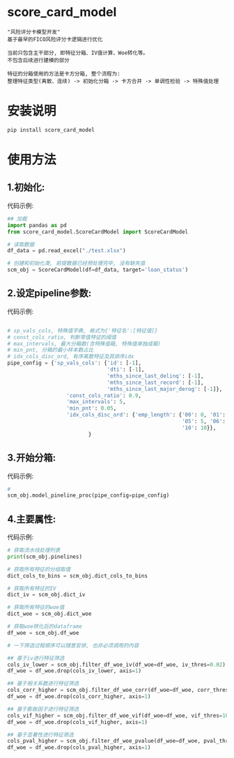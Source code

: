 score_card_model
================

    "风险评分卡模型开发" 
    基于最早的FICO风险评分卡逻辑进行优化

    当前只包含主干部分, 即特征分箱、IV值计算、Woe转化等。
    不包含后续进行建模的部分
    
    特征的分箱使用的方法是卡方分箱, 整个流程为:
    整理特征类型(离散、连续) -> 初始化分箱 -> 卡方合并 -> 单调性检验 -> 特殊值处理 


安装说明
======

```shell
pip install score_card_model
```

使用方法
====


1.初始化:
------

代码示例:

```python
## 加载
import pandas as pd
from score_card_model.ScoreCardModel import ScoreCardModel

# 读取数据
df_data = pd.read_excel("./test.xlsx")

# 创建和初始化类, 前提数据已经预处理完毕, 没有缺失值
scm_obj = ScoreCardModel(df=df_data, target='loan_status')

```

2.设定pipeline参数:
---------------

代码示例:

```python

# sp_vals_cols, 特殊值字典, 格式为{'特征名':[特征值]}
# const_cols_ratio, 判断常值特征的阈值
# max_intervals, 最大分箱数(含特殊值箱, 特殊值单独成箱)
# min_pnt, 分箱的最小样本数占比
# idx_cols_disc_ord, 有序离散特征及其排序idx
pipe_config = {'sp_vals_cols': {'id': [-1], 
                                'dti': [-1],
                                'mths_since_last_delinq': [-1],
                                'mths_since_last_record': [-1],
                                'mths_since_last_major_derog': [-1]},
                   'const_cols_ratio': 0.9,
                   'max_intervals': 5,
                   'min_pnt': 0.05,
                   'idx_cols_disc_ord': {'emp_length': {'00': 0, '01': 1, '02': 2, '03': 3, '04': 4,
                                                        '05': 5, '06': 6, '07': 7, '08': 8, '09': 9,
                                                        '10': 10}},
                          }
```

3.开始分箱:
-------

代码示例:

```python
# 
scm_obj.model_pineline_proc(pipe_config=pipe_config)

```

4.主要属性:
-------

代码示例:

```python
# 获取流水线处理列表
print(scm_obj.pinelines)

# 获取所有特征的分组取值
dict_cols_to_bins = scm_obj.dict_cols_to_bins

# 获取所有特征的IV
dict_iv = scm_obj.dict_iv

# 获取所有特征的woe值
dict_woe = scm_obj.dict_woe

# 获取woe转化后的dataframe
df_woe = scm_obj.df_woe

# 一下筛选过程顺序可以随意安排, 也非必须调用的内容

## 基于iv进行特征筛选
cols_iv_lower = scm_obj.filter_df_woe_iv(df_woe=df_woe, iv_thres=0.02)
df_woe = df_woe.drop(cols_iv_lower, axis=1)

## 基于相关系数进行特征筛选
cols_corr_higher = scm_obj.filter_df_woe_corr(df_woe=df_woe, corr_thres=0.7)
df_woe = df_woe.drop(cols_corr_higher, axis=1)

## 基于膨胀因子进行特征筛选
cols_vif_higher = scm_obj.filter_df_woe_vif(df_woe=df_woe, vif_thres=10)
df_woe = df_woe.drop(cols_vif_higher, axis=1)

## 基于显著性进行特征筛选
cols_pval_higher = scm_obj.filter_df_woe_pvalue(df_woe=df_woe, pval_thres=0.05)
df_woe = df_woe.drop(cols_pval_higher, axis=1)

```
